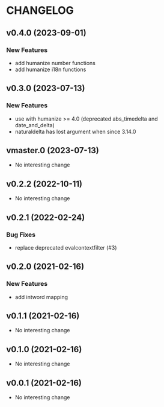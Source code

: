 # CHANGELOG

## v0.4.0 (2023-09-01)

### New Features

- add humanize number functions
- add humanize i18n functions

## v0.3.0 (2023-07-13)

### New Features

- use with humanize >= 4.0 (deprecated abs_timedelta and date_and_delta)
- naturaldelta has lost argument when since 3.14.0

## vmaster.0 (2023-07-13)

- No interesting change

## v0.2.2 (2022-10-11)

- No interesting change

## v0.2.1 (2022-02-24)

### Bug Fixes

- replace deprecated evalcontextfilter (#3)

## v0.2.0 (2021-02-16)

### New Features

- add intword mapping

## v0.1.1 (2021-02-16)

- No interesting change

## v0.1.0 (2021-02-16)

- No interesting change

## v0.0.1 (2021-02-16)

- No interesting change


